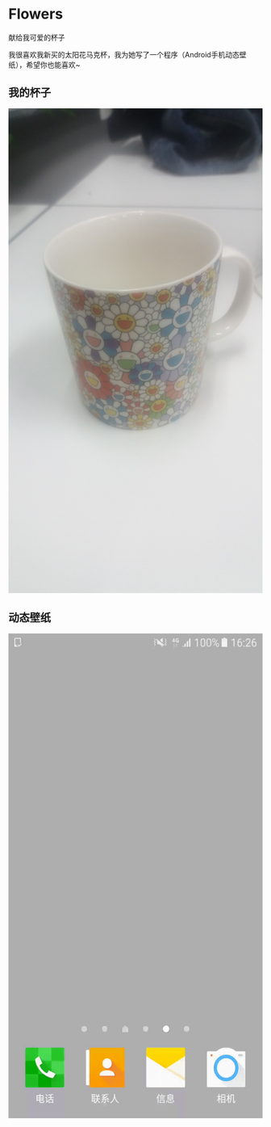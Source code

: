 # Flowers
献给我可爱的杯子

我很喜欢我新买的太阳花马克杯，我为她写了一个程序（Android手机动态壁纸），希望你也能喜欢~

## 我的杯子

<img src="https://github.com/wengz/flowers/blob/master/flower_cup.jpg" width="540" height="960" alt="我的太阳花马克杯"/>

## 动态壁纸

<img src="https://github.com/wengz/flowers/blob/master/flower_show.gif" width="540" height="960" alt="太阳花壁纸"/>


